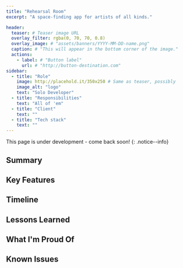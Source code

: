 ```yaml
---
title: "Rehearsal Room"
excerpt: "A space-finding app for artists of all kinds."

header:
  teaser: # Teaser image URL
  overlay_filter: rgba(0, 70, 70, 0.8)
  overlay_image: # "assets/banners/YYYY-MM-DD-name.png"
  caption: # "This will appear in the bottom corner of the image."
  actions:
    - label: # "Button label"
      url: # "http://button-destination.com"
sidebar:
  - title: "Role"
    image: http://placehold.it/350x250 # Same as teaser, possibly
    image_alt: "logo"
    text: "Solo Developer"
  - title: "Responsibilities"
    text: "All of 'em"
  - title: "Client"
    text: ""
  - title: "Tech stack"
    text: ""
---
```


This page is under development - come back soon!
{: .notice--info}

## Summary

<!-- One-paragraph summary goes here. -->

## Key Features

<!-- What important technologies, features, etc were in this project? -->

## Timeline

<!-- How long did it take? -->

## Lessons Learned

<!-- What new skills did I learn? What roadblocks did I encounter? What challenges did I overcome? -->

## What I'm Proud Of

<!-- What am I particularly happy about from this project? -->

## Known Issues

<!-- Optional: what needs to be addressed? -->